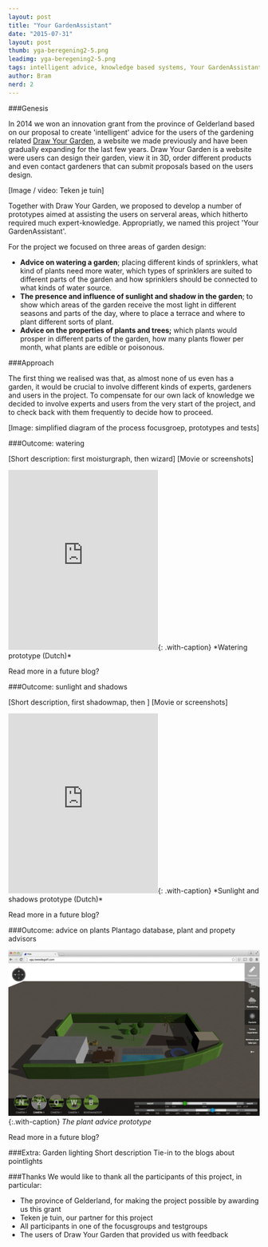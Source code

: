 ```yaml
---
layout: post
title: "Your GardenAssistant"
date: "2015-07-31"
layout: post
thumb: yga-beregening2-5.png
leadimg: yga-beregening2-5.png
tags: intelligent advice, knowledge based systems, Your GardenAssistant, heatmap, moisturgraph
author: Bram
nerd: 2
---
```


###Genesis

In 2014 we won an innovation grant from the province of Gelderland based on our proposal to create 'intelligent' advice for the users of the gardening related [Draw Your Garden](http://tekenjetuin.nl), a website we made previously and have been gradually expanding for the last few years. Draw Your Garden is a website were users can design their garden, view it in 3D, order different products and even contact gardeners that can submit proposals based on the users design. 

[Image / video: Teken je tuin]

Together with Draw Your Garden, we proposed to develop a number of prototypes aimed at assisting the users on serveral areas, which hitherto required much expert-knowledge. Appropriatly, we named this project 'Your GardenAssistant'. 

For the project we focused on three areas of garden design:

* **Advice on watering a garden**; placing different kinds of sprinklers, what kind of plants need more water, which types of sprinklers are suited to different parts of the garden and how sprinklers should be connected to what kinds of water source.
* **The presence and influence of sunlight and shadow in the garden**; to show which areas of the garden receive the most light in different seasons and parts of the day, where to place a terrace and where to plant different sorts of plant. 
* **Advice on the properties of plants and trees;** which plants would prosper in different parts of the garden, how many plants flower per month, what plants are edible or poisonous.

###Approach

The first thing we realised was that, as almost none of us even has a garden, it would be crucial to involve different kinds of experts, gardeners and users in the project. To compensate for our own lack of knowledge we decided to involve experts and users from the very start of the project, and to check back with them frequently to decide how to proceed.

[Image: simplified diagram of the process focusgroep, prototypes and tests]

###Outcome: watering

[Short description: first moisturgraph, then wizard]
[Movie or screenshots]

<iframe src="https://player.vimeo.com/video/130729847" height="360" frameborder="0" webkitallowfullscreen mozallowfullscreen allowfullscreen></iframe>{: .with-caption}
*Watering prototype (Dutch)*

Read more in a future blog?

###Outcome: sunlight and shadows

[Short description, first shadowmap, then ]
[Movie or screenshots]

<iframe src="https://player.vimeo.com/video/130729846" height="360" frameborder="0" webkitallowfullscreen mozallowfullscreen allowfullscreen></iframe>{: .with-caption}
*Sunlight and shadows prototype (Dutch)*

Read more in a future blog?

###Outcome: advice on plants
Plantago database, plant and propety advisors

![The Plant Advice Prototype](/img/blog/yga-zonlicht2-2.png){:.with-caption}
*The plant advice prototype*

Read more in a future blog?

###Extra: Garden lighting
Short description
Tie-in to the blogs about pointlights

###Thanks
We would like to thank all the participants of this project, in particular:

* The province of Gelderland, for making the project possible by awarding us this grant
* Teken je tuin, our partner for this project
* All participants in one of the focusgroups and testgroups
* The users of Draw Your Garden that provided us with feedback

